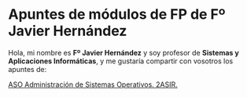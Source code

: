 # Apuntes de módulos de FP de Fº Javier Hernández

Hola, mi nombre es **Fº Javier Hernández** y soy profesor de **Sistemas y Aplicaciones Informáticas**, y me gustaría compartir con vosotros los apuntes de:

[ASO Administración de Sistemas Operativos. 2ASIR. ](https://fjavier-hernandez.github.io/aso/)
